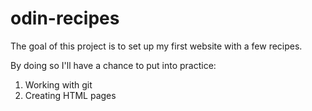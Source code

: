 # odin-recipes

The goal of this project is to set up my first website with a few recipes.

By doing so I'll have a chance to put into practice:

1. Working with git
2. Creating HTML pages